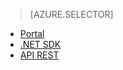﻿> [AZURE.SELECTOR]
- [Portal](../articles/media-services-manage-content.md#encode)
- [.NET SDK](../articles/media-services-dotnet-encode-asset.md)
- [API REST](../articles/media-services-rest-encode-asset.md)
<!--HONumber=52--> 
